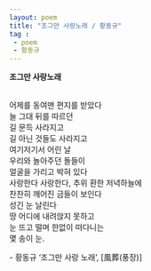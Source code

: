 ```yaml
---
layout: poem
title: "조그만 사랑노래 / 황동규"
tag :
 - poem
 - 황동규
---
```



**조그만 사랑노래**    
<br>  


어제를 동여맨 편지를 받았다  
늘 그대 뒤를 따르던  
길 문득 사라지고  
길 아닌 것들도 사라지고  
여기저기서 어린 날  
우리와 놀아주던 돌들이  
얼굴을 가리고 박혀 있다  
사랑한다 사랑한다, 추위 환한 저녁하늘에  
찬찬히 깨어진 금들이 보인다  
성긴 눈 날린다  
땅 어디에 내려앉지 못하고  
눈 뜨고 떨며 한없이 떠다니는  
몇 송이 눈.


\- 황동규 ‘조그만 사랑 노래’, [風葬(풍장)]
